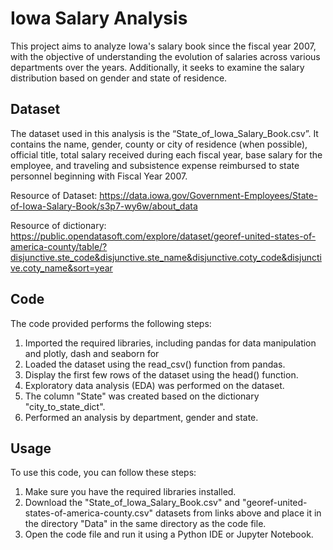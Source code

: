 # Iowa Salary Analysis

This project aims to analyze Iowa's salary book since the fiscal year 2007, with the objective of understanding the evolution of salaries across various departments over the years. Additionally, it seeks to examine the salary distribution based on gender and state of residence.

## Dataset

The dataset used in this analysis is the “State_of_Iowa_Salary_Book.csv”. It contains the name, gender, county or city of residence (when possible), official title, total salary received during each fiscal year, base salary for the employee, and traveling and subsistence expense reimbursed to state personnel beginning with Fiscal Year 2007.

Resource of Dataset: https://data.iowa.gov/Government-Employees/State-of-Iowa-Salary-Book/s3p7-wy6w/about_data

Resource of dictionary: https://public.opendatasoft.com/explore/dataset/georef-united-states-of-america-county/table/?disjunctive.ste_code&disjunctive.ste_name&disjunctive.coty_code&disjunctive.coty_name&sort=year

## Code

The code provided performs the following steps:
1.	Imported the required libraries, including pandas for data manipulation and plotly, dash and seaborn for 
2.	Loaded the dataset using the read_csv() function from pandas.
3.	Display the first few rows of the dataset using the head() function.
4.	Exploratory data analysis (EDA) was performed on the dataset.
5.	The column "State" was created based on the dictionary "city_to_state_dict".
6.	Performed an analysis by department, gender and state.

## Usage
To use this code, you can follow these steps:

1. Make sure you have the required libraries installed.
2. Download the "State_of_Iowa_Salary_Book.csv" and "georef-united-states-of-america-county.csv" datasets from links above and place it in the directory "Data" in the same directory as the code file.
3. Open the code file and run it using a Python IDE or Jupyter Notebook.
